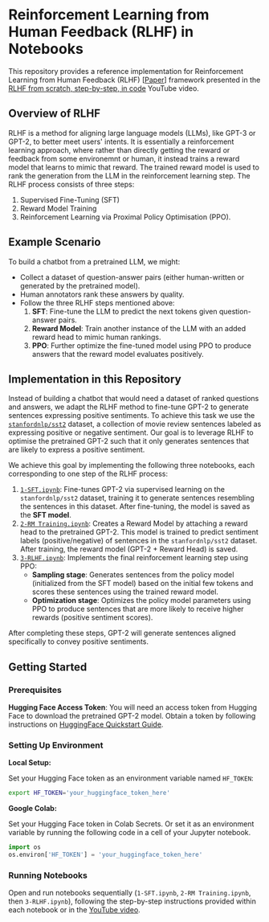 # Reinforcement Learning from Human Feedback (RLHF) in Notebooks

This repository provides a reference implementation for Reinforcement Learning from Human Feedback (RLHF) [[Paper](https://arxiv.org/abs/2203.02155)] framework presented in the [RLHF from scratch, step-by-step, in code](https://youtu.be/K1UBOodkqEk) YouTube video.

## Overview of RLHF

RLHF is a method for aligning large language models (LLMs), like GPT-3 or GPT-2, to better meet users' intents. It is essentially a reinforcement learning approach, where rather than directly getting the reward or feedback from some environemnt or human, it instead trains a reward model that learns to mimic that reward. The trained reward model is used to rank the generation from the LLM in the reinforcement learning step. The RLHF process consists of three steps:

1. Supervised Fine-Tuning (SFT)
2. Reward Model Training
3. Reinforcement Learning via Proximal Policy Optimisation (PPO).

## Example Scenario

To build a chatbot from a pretrained LLM, we might:

- Collect a dataset of question-answer pairs (either human-written or generated by the pretrained model).
- Human annotators rank these answers by quality.
- Follow the three RLHF steps mentioned above:
    1. **SFT**: Fine-tune the LLM to predict the next tokens given question-answer pairs.
    2. **Reward Model**: Train another instance of the LLM with an added reward head to mimic human rankings.
    3. **PPO**: Further optimize the fine-tuned model using PPO to produce answers that the reward model evaluates positively.

## Implementation in this Repository

Instead of building a chatbot that would need a dataset of ranked questions and answers, we adapt the RLHF method to fine-tune GPT-2 to generate sentences expressing positive sentiments. To achieve this task we use the [`stanfordnlp/sst2`](https://huggingface.co/datasets/stanfordnlp/sst2) dataset, a collection of movie review sentences labeled as expressing positive or negative sentiment. Our goal is to leverage RLHF to optimise the pretrained GPT-2 such that it only generates sentences that are likely to express a positive sentiment.

We achieve this goal by implementing the following three notebooks, each corresponding to one step of the RLHF process:

1. [`1-SFT.ipynb`](1-SFT.ipynb): Fine-tunes GPT-2 via supervised learning on the `stanfordnlp/sst2` dataset, training it to generate sentences resembling the sentences in this dataset. After fine-tuning, the model is saved as the **SFT model**.
2. [`2-RM Training.ipynb`](2-RM%20Training.ipynb): Creates a Reward Model by attaching a reward head to the pretrained GPT-2. This model is trained to predict sentiment labels (positive/negative) of sentences in the `stanfordnlp/sst2` dataset. After training, the reward model (GPT-2 + Reward Head) is saved.
3. [`3-RLHF.ipynb`](3-RLHF.ipynb): Implements the final reinforcement learning step using PPO:
    - **Sampling stage**: Generates sentences from the policy model (initialized from the SFT model) based on the initial few tokens and scores these sentences using the trained reward model.
    - **Optimization stage**: Optimizes the policy model parameters using PPO to produce sentences that are more likely to receive higher rewards (positive sentiment scores).

After completing these steps, GPT-2 will generate sentences aligned specifically to convey positive sentiments.

## Getting Started

### Prerequisites

**Hugging Face Access Token**: You will need an access token from Hugging Face to download the pretrained GPT-2 model. Obtain a token by following instructions on [HuggingFace Quickstart Guide](https://huggingface.co/docs/huggingface_hub/en/quick-start#authentication).

### Setting Up Environment

**Local Setup:**

Set your Hugging Face token as an environment variable named `HF_TOKEN`:

```bash
export HF_TOKEN='your_huggingface_token_here'
```

**Google Colab:**

Set your Hugging Face token in Colab Secrets. Or set it as an environment variable by running the following code in a cell of your Jupyter notebook.

```python
import os
os.environ['HF_TOKEN'] = 'your_huggingface_token_here'
```

### Running Notebooks

Open and run notebooks sequentially (`1-SFT.ipynb`, `2-RM Training.ipynb`, then `3-RLHF.ipynb`), following the step-by-step instructions provided within each notebook or in the [YouTube video](https://youtu.be/K1UBOodkqEk).
